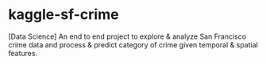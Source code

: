 # kaggle-sf-crime
[Data Science] An end to end project to explore &amp; analyze San Francisco crime data and process &amp; predict category of crime given temporal &amp; spatial features. 
